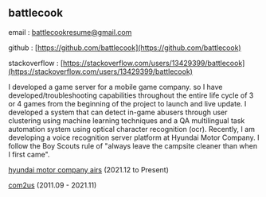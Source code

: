 ## battlecook

email : battlecookresume@gmail.com

github : [https://github.com/battlecook](https://github.com/battlecook)

stackoverflow : [https://stackoverflow.com/users/13429399/battlecook](https://stackoverflow.com/users/13429399/battlecook)


I developed a game server for a mobile game company.
so I have developed/troubleshooting capabilities throughout the entire life cycle of 3 or 4 games from the beginning of the project to launch and live update. 
I developed a system that can detect in-game abusers through user clustering using machine learning techniques and a QA multilingual task automation system using optical character recognition (ocr). Recently, I am developing a voice recognition server platform at Hyundai Motor Company. I follow the Boy Scouts rule of "always leave the campsite cleaner than when I first came".

[hyundai motor company airs](https://airsc.ai/) (2021.12 to Present)

[com2us](https://www.com2us.com/) (2011.09 - 2021.11)
